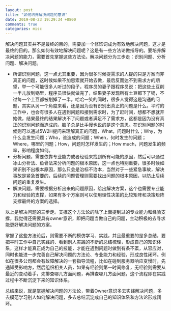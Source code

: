 ```yaml
---
layout: post
title: "如何培养解决问题的意识"
date: 2019-08-23 19:29:34 +0800
comments: true
categories: misc
---
```


解决问题其实并不是最终的目的，需要加一个修饰词成为有效地解决问题，这才是最终的目的。那么如何有效地解决问题呢？这是有一些方法论做指导的。要培养解决问题的能力，需要首先掌握这些方法论。解决问题分为三步走：识别问题、分析问题、解决问题。

<!--more-->

- 所谓识别问题，这一点尤其重要，因为很多时候提需求的人提的只是方案而非真正的问题，这时候如果不加思索就开始去做，最后反而达不到需求方的期望，举一个可能很多人听过的段子，程序员的妻子跟程序员说：把这些土豆削一半儿放到锅里，程序员很快就做完了，结果妻子发现所有土豆都下了锅，不过每一个土豆都被削掉了一半。哈哈一笑的同时，很多人觉得这是沟通的问题，其实从另一个角度来看，还是因为没有识别出真正的问题是什么。平时的工作中，也会有很多人在遇到问题和接到需求时，为了赶时间，想都不想就开始做，结果最终的结果解决不了问题或者满足不了需求方，这都是因为没有真正的识别问题而造成的。脑子总是比手慢也说的是这个意思。在识别问题的时候则可以通过5W2H提问来理解真正的问题，What，问题时什么；Why，为什么会发生问题；Who，谁造成的问题；When，何时发生的问题； Where，哪里的问题；How，问题时怎样发生的；How much，问题发生的频率，影响程度如何。
- 分析问题，需要依靠专业能力或者经验来找到所有可能的原因，然后可以通过冰山分析法、鱼骨法来分析问题的根本原因，这一点也特别重要，很多时候如果识别不出根本原因，那么只会是治标不治本，当然对于一些紧急事故，解决事故是紧急首要的，后续的问题管理则需要找出问题的根本原因，以防止后续问题的重复发生。
- 解决问题，需要根据分析出来的问题原因，给出解决方案，这个也需要专业能力和经验的支撑，如果有多个方案则可以使用理性决策的比较矩阵和决策矩阵支撑最终的方案的选择。

以上是解决问题的三步走。支撑这个方法论的除了上面提到过的专业能力和经验支撑，我觉得还需要具有owner意识，即把问题当做自己的问题，主动积极的去寻求能更好解决问题的方案。

掌握了这些方法论后，则需要不断的模仿学习、实践，并且最重要的是多总结，要把平时工作中自己实践的、看到别人实践的不断的总结梳理，形成自己的知识体系，这样才能真正成为自己的技能，才能在遇到问题时做到有条不紊，从容应对，同时也能进一步完善自己解决问题的方法论、专业能力和经验，形成良性闭环。例如在很多公司都会有故障解决的一套指导流程，比如在碰到服务器响应变慢时，先通知受影响方，然后组织相关人员，如果有经验则第一时间修复，无经验则需要从最近的变动着手，先排查哪几方面问题，再排查哪几方面问题，这个流程即在实践过程中不断沉淀下来的知识体系。

总结来说，就是掌握解决问题的方法论，带着Owner意识多去实践解决问题，多去模范学习别人如何解决问题，多去总结沉淀成自己的知识体系和方法论形成闭环。